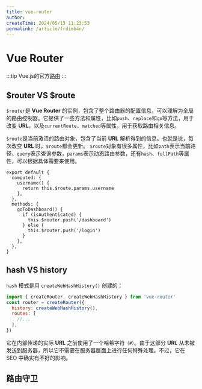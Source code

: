 ```yaml
---
title: vue-router
author:
createTime: 2024/05/13 11:23:53
permalink: /article/frdimb4n/
---
```

# Vue Router 
:::tip
Vue.js的官方[路由](https://router.vuejs.org/zh/)
:::

## $router VS $route
`$router`是 **Vue Router** 的实例，包含了整个路由器的配置信息，可以理解为全局的路由控制器。它提供了一些方法和属性，比如`push`、`replace`和`go`等方法，用于改变 **URL**，以及`currentRoute`、`matched`等属性，用于获取路由相关信息。

`$route`是当前激活的路由对象，包含了当前 **URL** 解析得到的信息。也就是说，每次改变 **URL** 时，`$route`都会更新。
`$route`对象有很多属性，比如`path`表示当前路径，`query`表示查询参数，`params`表示动态路由参数，还有`hash`、`fullPath`等属性，可以根据具体需要来使用。

```js{4,10,12}
export default {
  computed: {
    username() {
      return this.$route.params.username
    },
  },
  methods: {
    goToDashboard() {
      if (isAuthenticated) {
        this.$router.push('/dashboard')
      } else {
        this.$router.push('/login')
      }
    },
  },
}
```

## hash VS history
`hash` 模式是用 `createWebHashHistory()` 创建的：

```js
import { createRouter, createWebHashHistory } from 'vue-router'
const router = createRouter({
  history: createWebHashHistory(),
  routes: [
    //...
  ],
})
```

它在内部传递的实际 **URL** 之前使用了一个哈希字符`（#）`。由于这部分 **URL** 从未被发送到服务器，所以<Badge text="1"/>它不需要在服务器层面上进行任何特殊处理。不过，<Badge text="2"/>它在 SEO 中确实有不好的影响。

## 路由守卫